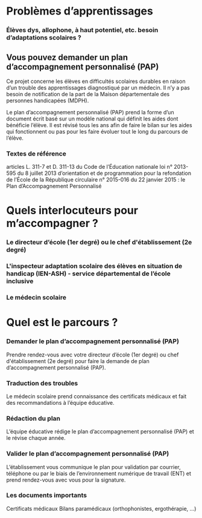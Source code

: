 # Problèmes d’apprentissages

### Élèves dys, allophone, à haut potentiel, etc. besoin d’adaptations scolaires ?

## Vous pouvez demander un plan d’accompagnement personnalisé (PAP)

Ce projet concerne les élèves en difficultés scolaires durables en raison d’un trouble des apprentissages diagnostiqué par un médecin. Il n’y a pas besoin de notification de la part de la Maison départementale des personnes handicapées (MDPH).

Le plan d’accompagnement personnalisé (PAP) prend la forme d’un document écrit basé sur un modèle national qui définit les aides dont bénéficie l’élève. Il est révisé tous les ans afin de faire le bilan sur les aides qui fonctionnent ou pas pour les faire évoluer tout le long du parcours de l’élève.

### Textes de référence
articles L. 311-7 et D. 311-13 du Code de l’Éducation nationale
loi n° 2013-595 du 8 juillet 2013 d’orientation et de programmation pour la refondation de l’École de la République
circulaire n° 2015-016 du 22 janvier 2015 : le Plan d’Accompagnement Personnalisé


# Quels interlocuteurs pour m’accompagner ?
### Le directeur d’école (1er degré) ou le chef d'établissement (2e degré)
### L'inspecteur adaptation scolaire des élèves en situation de handicap (IEN-ASH) - service départemental de l’école inclusive
### Le médecin scolaire



# Quel est le parcours ?

### Demander le plan d’accompagnement personnalisé (PAP)
Prendre rendez-vous avec votre directeur d’école (1er degré) ou chef d'établissement (2e degré) pour faire la demande de plan d’accompagnement personnalisé (PAP).
### Traduction des troubles
Le médecin scolaire prend connaissance des certificats médicaux et fait des recommandations à l’équipe éducative.
### Rédaction du plan
L’équipe éducative rédige le plan d’accompagnement personnalisé (PAP) et le révise chaque année.
### Valider le plan d’accompagnement personnalisé (PAP)
L’établissement vous communique le plan pour validation par courrier, téléphone ou par le biais de l’environnement numérique de travail (ENT) et prend rendez-vous avec vous pour la signature.

### Les documents importants
Certificats médicaux
Bilans paramédicaux (orthophonistes, ergothérapie, …)
